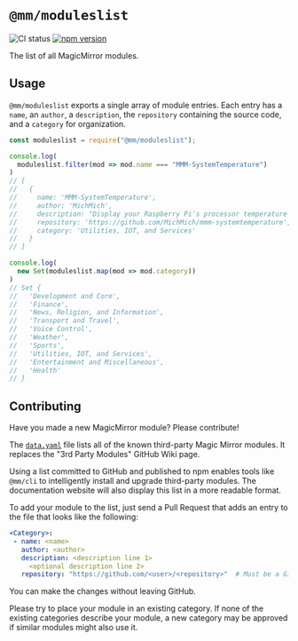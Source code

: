 # `@mm/moduleslist`

![CI status](https://github.com/joshwilsonvu/mm/workflows/CI/badge.svg)
[![npm version](https://img.shields.io/npm/v/@mm/moduleslist)](https://yarnpkg.com/package/@mm/moduleslist)

The list of all MagicMirror modules.

## Usage

`@mm/moduleslist` exports a single array of module entries. Each
entry has a `name`, an `author`, a `description`, the `repository`
containing the source code, and a `category` for organization.

```typescript
const moduleslist = require("@mm/moduleslist");

console.log(
  moduleslist.filter(mod => mod.name === "MMM-SystemTemperature")
)
// [
//   {
//     name: 'MMM-SystemTemperature',
//     author: 'MichMich',
//     description: "Display your Raspberry Pi's processor temperature on your MagicMirror.",
//     repository: 'https://github.com/MichMich/mmm-systemtemperature',
//     category: 'Utilities, IOT, and Services'
//   }
// ]

console.log(
  new Set(moduleslist.map(mod => mod.category))
)
// Set {
//   'Development and Core',
//   'Finance',
//   'News, Religion, and Information',
//   'Transport and Travel',
//   'Voice Control',
//   'Weather',
//   'Sports',
//   'Utilities, IOT, and Services',
//   'Entertainment and Miscellaneous',
//   'Health'
// }
```

## Contributing

Have you made a new MagicMirror module? Please contribute!

The [`data.yaml`](./lib/data.yaml) file lists all of the known
third-party Magic Mirror modules. It replaces the "3rd Party
Modules" GitHub Wiki page.

Using a list committed to GitHub and published to npm enables tools like
`@mm/cli` to intelligently install and upgrade third-party modules.
The documentation website will also display this list in a more
readable format.

To add your module to the list, just send a Pull Request that adds
an entry to the file that looks like the following:

```yml
<Category>:
 - name: <name>
   author: <author>
   description: <description line 1>
     <optional description line 2>
   repository: "https://github.com/<user>/<repository>"  # Must be a GitHub url
```

You can make the changes without leaving GitHub.

Please try to place your module in an existing category. If none of
the existing categories describe your module, a new category may be
approved if similar modules might also use it.
